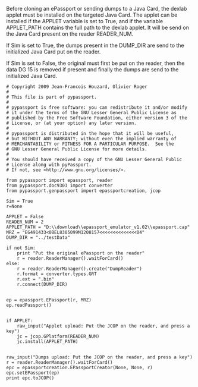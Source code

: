 Before cloning an ePassport or sending dumps to a Java Card, the dexlab applet must be installed on the targeted Java Card. The applet can be installed if the APPLET variable is set to True, and if the variable APPLET\_PATH contains the full path to the dexlab applet. It will be send on the Java Card present on the reader READER\_NUM.

If Sim is set to True, the dumps present in the DUMP\_DIR are send to the initialized Java Card put on the reader.

If Sim is set to False, the original must first be put on the reader, then the data DG 15 is removed if present and finally the dumps are send to the initialized Java Card.

```
# Copyright 2009 Jean-Francois Houzard, Olivier Roger
#
# This file is part of pypassport.
#
# pypassport is free software: you can redistribute it and/or modify
# it under the terms of the GNU Lesser General Public License as
# published by the Free Software Foundation, either version 3 of the
# License, or (at your option) any later version.
#
# pypassport is distributed in the hope that it will be useful,
# but WITHOUT ANY WARRANTY; without even the implied warranty of
# MERCHANTABILITY or FITNESS FOR A PARTICULAR PURPOSE.  See the
# GNU Lesser General Public License for more details.
#
# You should have received a copy of the GNU Lesser General Public
# License along with pyPassport.
# If not, see <http://www.gnu.org/licenses/>.

from pypassport import epassport, reader
from pypassport.doc9303 import converter
from pypassport.genpassport import epassportcreation, jcop

Sim = True
r=None

APPLET = False
READER_NUM = 2
APPLET_PATH = "D:\\download\\epassport_emulator_v1.02\\epassport.cap" 
MRZ = "EG491433<0BEL8305099M1208157<<<<<<<<<<<<<<04"
DUMP_DIR = "../testData"

if not Sim:
    print "Put the original ePassport on the reader"
    r = reader.ReaderManager().waitForCard()
else:
    r = reader.ReaderManager().create("DumpReader")
    r.format = converter.types.GRT
    r.ext = ".bin"
    r.connect(DUMP_DIR)
    

ep = epassport.EPassport(r, MRZ)
ep.readPassport()


if APPLET:
    raw_input("Applet upload: Put the JCOP on the reader, and press a key")
    jc = jcop.GPlatform(READER_NUM)
    jc.install(APPLET_PATH)
    

raw_input("Dumps upload: Put the JCOP on the reader, and press a key") 
r = reader.ReaderManager().waitForCard()
epc = epassportcreation.EPassportCreator(None, None, r)
epc.setEPassport(ep)
print epc.toJCOP()
```